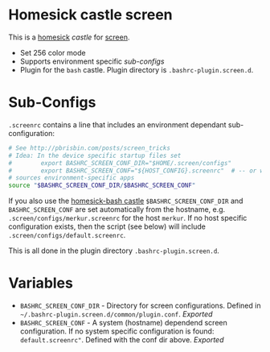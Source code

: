 Homesick castle screen
=====================

This is a [homesick](https://github.com/technicalpickles/homesick) _castle_ for [screen](http://www.gnu.org/software/screen/).

* Set 256 color mode
* Supports environment specific _sub-configs_
* Plugin for the ```bash``` castle. Plugin directory is ```.bashrc-plugin.screen.d```.

Sub-Configs
===========

```.screenrc``` contains a line that includes an environment dependant sub-configuration:

```bash
# See http://pbrisbin.com/posts/screen_tricks
# Idea: In the device specific startup files set                                                                                                                                                                                                                              
#        export BASHRC_SCREEN_CONF_DIR="$HOME/.screen/configs"
#        export BASHRC_SCREEN_CONF="${HOST_CONFIG}.screenrc"  # -- or whatever you want
# sources environment-specific apps
source "$BASHRC_SCREEN_CONF_DIR/$BASHRC_SCREEN_CONF"
```

If you also use the [homesick-bash castle](https://www.neuhalfen.name/gitlab/homesick/homesick-bash) ```$BASHRC_SCREEN_CONF_DIR``` and ```BASHRC_SCREEN_CONF``` are set automatically from the hostname, e.g. ```.screen/configs/merkur.screenrc``` for the host ```merkur```. If no host specific configuration exists, then the script (see below) will include ```.screen/configs/default.screenrc```.

This is all done in the plugin directory ```.bashrc-plugin.screen.d```.

Variables
===========

* ```BASHRC_SCREEN_CONF_DIR``` - Directory for screen configurations. Defined in ```~/.bashrc-plugin.screen.d/common/plugin.conf```. *Exported*
* ```BASHRC_SCREEN_CONF``` - A system (hostname) dependend screen configuration. If no system specific configuration is found: ```default.screenrc"```. Defined with the conf dir above. *Exported*
